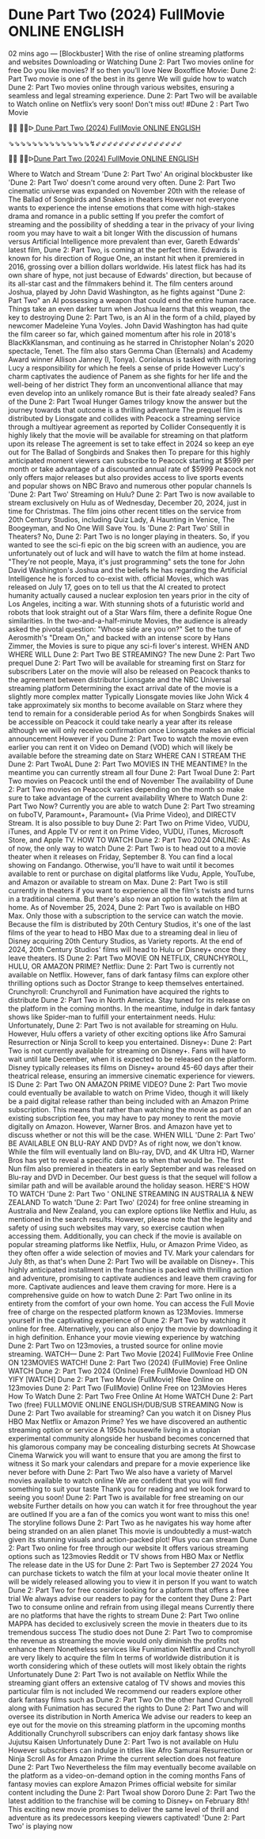 Dune Part Two (2024) FullMovie ONLINE ENGLISH
=
02 mins ago — [Blockbuster] With the rise of online streaming platforms and websites Downloading or Watching Dune 2: Part Two movies online for free Do you like movies? If so then you’ll love New Boxoffice Movie: Dune 2: Part Two movie is one of the best in its genre We will guide how to watch Dune 2: Part Two movies online through various websites, ensuring a seamless and legal streaming experience. Dune 2: Part Two will be available to Watch online on Netflix’s very soon! Don't miss out! #Dune  2  : Part Two Movie

<p>🔴🔴 🔴🔴ᐅ<a href="https://t.co/aKqbtIHmqw"> Dune Part Two (2024) FullMovie ONLINE ENGLISH</a></p>
<p>⇘⇘⇘⇘⇘⇘⇘⇘⇘⇘⇘⇘⇘⇘↯⇙⇙⇙⇙⇙⇙⇙⇙⇙⇙⇙⇙⇙⇙⇙</p>
<p>🔴🔴 🔴🔴ᐅ<a href="https://t.co/aKqbtIHmqw">Dune Part Two (2024) FullMovie ONLINE ENGLISH</a></p>
Where to Watch and Stream 'Dune 2: Part Two' An original blockbuster like 'Dune 2: Part Two' doesn't come around very often. Dune 2: Part Two cinematic universe was expanded on November 20th with the release of The Ballad of Songbirds and Snakes in theaters However not everyone wants to experience the intense emotions that come with high-stakes drama and romance in a public setting If you prefer the comfort of streaming and the possibility of shedding a tear in the privacy of your living room you may have to wait a bit longer
With the discussion of humans versus Artificial Intelligence more prevalent than ever, Gareth Edwards' latest film, Dune 2: Part Two, is coming at the perfect time. Edwards is known for his direction of Rogue One, an instant hit when it premiered in 2016, grossing over a billion dollars worldwide. His latest flick has had its own share of hype, not just because of Edwards' direction, but because of its all-star cast and the filmmakers behind it.
The film centers around Joshua, played by John David Washington, as he fights against "Dune 2: Part Two" an AI possessing a weapon that could end the entire human race. Things take an even darker turn when Joshua learns that this weapon, the key to destroying Dune 2: Part Two, is an AI in the form of a child, played by newcomer Madeleine Yuna Voyles. John David Washington has had quite the film career so far, which gained momentum after his role in 2018's BlacKkKlansman, and continuing as he starred in Christopher Nolan's 2020 spectacle, Tenet. The film also stars Gemma Chan (Eternals) and Academy Award winner Allison Janney (I, Tonya).
Coriolanus is tasked with mentoring Lucy a responsibility for which he feels a sense of pride However Lucy's charm captivates the audience of Panem as she fights for her life and the well-being of her district They form an unconventional alliance that may even develop into an unlikely romance But is their fate already sealed? Fans of the Dune 2: Part Twoal Hunger Games trilogy know the answer but the journey towards that outcome is a thrilling adventure
The prequel film is distributed by Lionsgate and collides with Peacock a streaming service through a multiyear agreement as reported by Collider Consequently it is highly likely that the movie will be available for streaming on that platform upon its release The agreement is set to take effect in 2024 so keep an eye out for The Ballad of Songbirds and Snakes then
To prepare for this highly anticipated moment viewers can subscribe to Peacock starting at $599 per month or take advantage of a discounted annual rate of $5999 Peacock not only offers major releases but also provides access to live sports events and popular shows on NBC Bravo and numerous other popular channels
Is 'Dune 2: Part Two' Streaming on Hulu?
Dune 2: Part Two is now available to stream exclusively on Hulu as of Wednesday, December 20, 2024, just in time for Christmas. The film joins other recent titles on the service from 20th Century Studios, including Quiz Lady, A Haunting in Venice, The Boogeyman, and No One Will Save You.
Is 'Dune 2: Part Two' Still in Theaters?
No, Dune 2: Part Two is no longer playing in theaters. So, if you wanted to see the sci-fi epic on the big screen with an audience, you are unfortunately out of luck and will have to watch the film at home instead.
"They're not people, Maya, it's just programming" sets the tone for John David Washington's Joshua and the beliefs he has regarding the Artificial Intelligence he is forced to co-exist with. official Movies, which was released on July 17, goes on to tell us that the AI created to protect humanity actually caused a nuclear explosion ten years prior in the city of Los Angeles, inciting a war. With stunning shots of a futuristic world and robots that look straight out of a Star Wars film, there a definite Rogue One similarities. In the two-and-a-half-minute Movies, the audience is already asked the pivotal question: "Whose side are you on?" Set to the tune of Aerosmith's "Dream On," and backed with an intense score by Hans Zimmer, the Movies is sure to pique any sci-fi lover's interest.
WHEN AND WHERE WILL Dune 2: Part Two BE STREAMING?
The new Dune 2: Part Two prequel Dune 2: Part Two will be available for streaming first on Starz for subscribers Later on the movie will also be released on Peacock thanks to the agreement between distributor Lionsgate and the NBC Universal streaming platform Determining the exact arrival date of the movie is a slightly more complex matter Typically Lionsgate movies like John Wick 4 take approximately six months to become available on Starz where they tend to remain for a considerable period As for when Songbirds Snakes will be accessible on Peacock it could take nearly a year after its release although we will only receive confirmation once Lionsgate makes an official announcement However if you Dune 2: Part Two to watch the movie even earlier you can rent it on Video on Demand (VOD) which will likely be available before the streaming date on Starz
WHERE CAN I STREAM THE Dune 2: Part TwoAL Dune 2: Part Two MOVIES IN THE MEANTIME?
In the meantime you can currently stream all four Dune 2: Part Twoal Dune 2: Part Two movies on Peacock until the end of November The availability of Dune 2: Part Two movies on Peacock varies depending on the month so make sure to take advantage of the current availability
Where to Watch Dune 2: Part Two Now?
Currently you are able to watch Dune 2: Part Two streaming on fuboTV, Paramount+, Paramount+ (Via Prime Video), and DIRECTV Stream. It is also possible to buy Dune 2: Part Two on Prime Video, VUDU, iTunes, and Apple TV or rent it on Prime Video, VUDU, iTunes, Microsoft Store, and Apple TV.
HOW TO WATCH Dune 2: Part Two 2024 ONLINE:
As of now, the only way to watch Dune 2: Part Two is to head out to a movie theater when it releases on Friday, September 8. You can find a local showing on Fandango. Otherwise, you'll have to wait until it becomes available to rent or purchase on digital platforms like Vudu, Apple, YouTube, and Amazon or available to stream on Max. Dune 2: Part Two is still currently in theaters if you want to experience all the film's twists and turns in a traditional cinema. But there's also now an option to watch the film at home. As of November 25, 2024, Dune 2: Part Two is available on HBO Max. Only those with a subscription to the service can watch the movie. Because the film is distributed by 20th Century Studios, it's one of the last films of the year to head to HBO Max due to a streaming deal in lieu of Disney acquiring 20th Century Studios, as Variety reports. At the end of 2024, 20th Century Studios' films will head to Hulu or Disney+ once they leave theaters.
IS Dune 2: Part Two MOVIE ON NETFLIX, CRUNCHYROLL, HULU, OR AMAZON PRIME?
Netflix: Dune 2: Part Two is currently not available on Netflix. However, fans of dark fantasy films can explore other thrilling options such as Doctor Strange to keep themselves entertained.
Crunchyroll: Crunchyroll and Funimation have acquired the rights to distribute Dune 2: Part Two in North America. Stay tuned for its release on the platform in the coming months. In the meantime, indulge in dark fantasy shows like Spider-man to fulfill your entertainment needs.
Hulu: Unfortunately, Dune 2: Part Two is not available for streaming on Hulu. However, Hulu offers a variety of other exciting options like Afro Samurai Resurrection or Ninja Scroll to keep you entertained.
Disney+: Dune 2: Part Two is not currently available for streaming on Disney+. Fans will have to wait until late December, when it is expected to be released on the platform. Disney typically releases its films on Disney+ around 45-60 days after their theatrical release, ensuring an immersive cinematic experience for viewers.
IS Dune 2: Part Two ON AMAZON PRIME VIDEO?
Dune 2: Part Two movie could eventually be available to watch on Prime Video, though
it will likely be a paid digital release rather than being included with an Amazon Prime subscription. This means that rather than watching the movie as part of an existing subscription fee, you may have to pay money to rent the movie digitally on Amazon. However, Warner Bros. and Amazon have yet to discuss whether or not this will be the case.
WHEN WILL 'Dune 2: Part Two' BE AVAILABLE ON BLU-RAY AND DVD?
As of right now, we don't know. While the film will eventually land on Blu-ray, DVD, and 4K Ultra HD, Warner Bros has yet to reveal a specific date as to when that would be. The first Nun film also premiered in theaters in early September and was released on Blu-ray and DVD in December. Our best guess is that the sequel will follow a similar path and will be available around the holiday season.
HERE'S HOW TO WATCH 'Dune 2: Part Two ' ONLINE STREAMING IN AUSTRALIA & NEW ZEALAND
To watch 'Dune 2: Part Two' (2024) for free online streaming in Australia and New Zealand, you can explore options like Netflix and Hulu, as mentioned in the search results. However, please note that the legality and safety of using such websites may vary, so exercise caution when accessing them. Additionally, you can check if the movie is available on popular streaming platforms like Netflix, Hulu, or Amazon Prime Video, as they often offer a wide selection of movies and TV.
Mark your calendars for July 8th, as that's when Dune 2: Part Two will be available on Disney+. This highly anticipated installment in the franchise is packed with thrilling action and adventure, promising to captivate audiences and leave them craving for more. Captivate audiences and leave them craving for more.
Here is a comprehensive guide on how to watch Dune 2: Part Two online in its entirety from the comfort of your own home. You can access the Full Movie free of charge on the respected platform known as 123Movies. Immerse yourself in the captivating experience of Dune 2: Part Two by watching it online for free. Alternatively, you can also enjoy the movie by downloading it in high definition. Enhance your movie viewing experience by watching Dune 2: Part Two on 123movies, a trusted source for online movie streaming.
WATCH— Dune 2: Part Two Movie [2024] FullMovie Free Online ON 123MOVIES
WATCH! Dune 2: Part Two (2024) (FullMovie) Free Online
WATCH Dune 2: Part Two 2024 (Online) Free FullMovie Download HD ON YIFY
[WATCH] Dune 2: Part Two Movie (FullMovie) fRee Online on 123movies
Dune 2: Part Two (FullMovie) Online Free on 123Movies
Heres How To Watch Dune 2: Part Two Free Online At Home
WATCH Dune 2: Part Two (free) FULLMOVIE ONLINE ENGLISH/DUB/SUB STREAMING
Now is Dune 2: Part Two available for streaming? Can you watch it on Disney Plus HBO Max Netflix or Amazon Prime? Yes we have discovered an authentic streaming option or service A 1950s housewife living in a utopian experimental community alongside her husband becomes concerned that his glamorous company may be concealing disturbing secrets At Showcase Cinema Warwick you will want to ensure that you are among the first to witness it So mark your calendars and prepare for a movie experience like never before with Dune 2: Part Two We also have a variety of Marvel movies available to watch online We are confident that you will find something to suit your taste Thank you for reading and we look forward to seeing you soon! Dune 2: Part Two is available for free streaming on our website Further details on how you can watch it for free throughout the year are outlined If you are a fan of the comics you wont want to miss this one! The storyline follows Dune 2: Part Two as he navigates his way home after being stranded on an alien planet This movie is undoubtedly a must-watch given its stunning visuals and action-packed plot! Plus you can stream Dune 2: Part Two online for free through our website It offers various streaming options such as 123movies Reddit or TV shows from HBO Max or Netflix The release date in the US for Dune 2: Part Two is September 27 2024 You can purchase tickets to watch the film at your local movie theater online It will be widely released allowing you to view it in person If you want to watch Dune 2: Part Two for free consider looking for a platform that offers a free trial We always advise our readers to pay for the content they Dune 2: Part Two to consume online and refrain from using illegal means Currently there are no platforms that have the rights to stream Dune 2: Part Two online MAPPA has decided to exclusively screen the movie in theaters due to its tremendous success The studio does not Dune 2: Part Two to compromise the revenue as streaming the movie would only diminish the profits not enhance them Nonetheless services like Funimation Netflix and Crunchyroll are very likely to acquire the film In terms of worldwide distribution it is worth considering which of these outlets will most likely obtain the rights Unfortunately Dune 2: Part Two is not available on Netflix While the streaming giant offers an extensive catalog of TV shows and movies this particular film is not included We recommend our readers explore other dark fantasy films such as Dune 2: Part Two On the other hand Crunchyroll along with Funimation has secured the rights to Dune 2: Part Two and will oversee its distribution in North America We advise our readers to keep an eye out for the movie on this streaming platform in the upcoming months Additionally Crunchyroll subscribers can enjoy dark fantasy shows like Jujutsu Kaisen Unfortunately Dune 2: Part Two is not available on Hulu However subscribers can indulge in titles like Afro Samurai Resurrection or Ninja Scroll As for Amazon Prime the current selection does not feature Dune 2: Part Two Nevertheless the film may eventually become available on the platform as a video-on-demand option in the coming months Fans of fantasy movies can explore Amazon Primes official website for similar content including the Dune 2: Part Twoal show Dororo Dune 2: Part Two the latest addition to the franchise will be coming to Disney+ on February 8th! This exciting new movie promises to deliver the same level of thrill and adventure as its predecessors keeping viewers captivated! 'Dune 2: Part Two' is playing now
